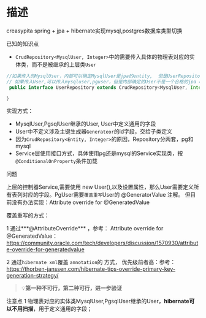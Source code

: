 # 描述

creasypita
spring + jpa + hibernate实现mysql,postgres数据库类型切换

已知的知识点

- `CrudRepository<MysqlUser, Integer>`中的需要传入具体的物理表对应的实体类，而不是被继承的上层类`User`

```java
//如果传入的MysqlUser，内部可以确定MysqlUser是jpa的entity,  但是UserRepository只能是mysql时使用，
// 如果传入User,可以传入mysqluser,pguser，但是内部确定的User不是一个合格的jpa entity，会报错
 public interface UserRepository extends CrudRepository<MysqlUser, Integer> {

}
```



实现方式：

- MysqlUser,PgsqlUser继承的User, User中定义通用的字段
- User中不定义涉及主键生成器`Generateor`的id字段，交给子类定义
- 因为`CrudRepository<Entity, Integer>`的原因，Repository分两套，pg和mysql
- Service层使用接口方式，具体使用pg还是mysql的Service实现类，按`@ConditionalOnProperty`条件加载

问题

上层的控制器Service,需要使用 new User(),以及设置属性，那么User需要定义所有表列对应的字段。PgUser需要`覆盖重写`User的 @GeneratorValue 注解。  但目前没有办法实现：Attribute override for @GeneratedValue

覆盖重写的方式： 

1  通过***@AttributeOverride\*** ，参考： Attribute override for @GeneratedValue： https://community.oracle.com/tech/developers/discussion/1570930/attribute-override-for-generatedvalue

2 通过`hibernate xml`覆盖 `annotation`的 方式， 优先级前者高：参考： https://thorben-janssen.com/hibernate-tips-override-primary-key-generation-strategy/

>  :bulb:**第一种不可行，第二种可行，进一步验证**



注意点
1 物理表对应的实体类MysqlUser,PgsqlUser继承的User，**hibernate可以不用扫描**，用于定义通用的字段；

